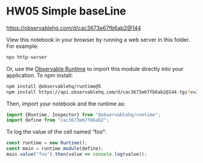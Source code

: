 # HW05 Simple baseLine

https://observablehq.com/d/cac3673e67fb6ab2@144

View this notebook in your browser by running a web server in this folder. For
example:

~~~sh
npx http-server
~~~

Or, use the [Observable Runtime](https://github.com/observablehq/runtime) to
import this module directly into your application. To npm install:

~~~sh
npm install @observablehq/runtime@5
npm install https://api.observablehq.com/d/cac3673e67fb6ab2@144.tgz?v=3
~~~

Then, import your notebook and the runtime as:

~~~js
import {Runtime, Inspector} from "@observablehq/runtime";
import define from "cac3673e67fb6ab2";
~~~

To log the value of the cell named “foo”:

~~~js
const runtime = new Runtime();
const main = runtime.module(define);
main.value("foo").then(value => console.log(value));
~~~
